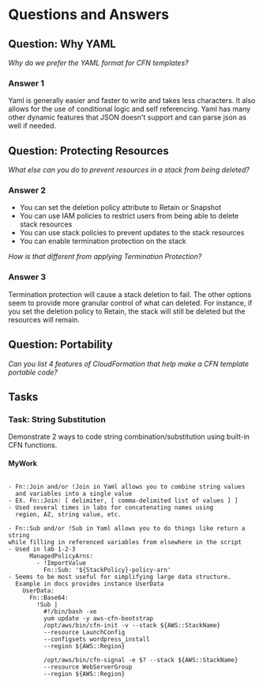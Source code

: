 # Questions and Answers

## Question: Why YAML

_Why do we prefer the YAML format for CFN templates?_

### Answer 1

Yaml is generally easier and faster to write and takes less characters.
It also allows for the use of conditional logic and self referencing.
Yaml has many other dynamic features that JSON doesn't support
and can parse json as well if needed.

## Question: Protecting Resources

_What else can you do to prevent resources in a stack from being deleted?_

### Answer 2

- You can set the deletion policy attribute to Retain or Snapshot
- You can use IAM policies to restrict users from being able to delete stack resources
- You can use stack policies to prevent updates to the stack resources
- You can enable termination protection on the stack

_How is that different from applying Termination Protection?_

### Answer 3

Termination protection will cause a stack deletion to fail.
The other options seem to provide more granular control of what can deleted.
For instance, if you set the deletion policy to Retain,
the stack will still be deleted but the resources will remain.

## Question: Portability

_Can you list 4 features of CloudFormation that help make a CFN template
portable code?_

## Tasks

### Task: String Substitution

Demonstrate 2 ways to code string combination/substitution using
built-in CFN functions.

#### MyWork

```

- Fn::Join and/or !Join in Yaml allows you to combine string values
  and variables into a single value
- EX. Fn::Join: [ delimiter, [ comma-delimited list of values ] ]
- Used several times in labs for concatenating names using
  region, AZ, string value, etc.

- Fn::Sub and/or !Sub in Yaml allows you to do things like return a string
while filling in referenced variables from elsewhere in the script
- Used in lab 1-2-3
      ManagedPolicyArns:
        - !ImportValue
          Fn::Sub: '${StackPolicy}-policy-arn'
- Seems to be most useful for simplifying large data structure.
  Example in docs provides instance UserData
    UserData:
      Fn::Base64:
        !Sub |
          #!/bin/bash -xe
          yum update -y aws-cfn-bootstrap
          /opt/aws/bin/cfn-init -v --stack ${AWS::StackName}
          --resource LaunchConfig
          --configsets wordpress_install
          --region ${AWS::Region}

          /opt/aws/bin/cfn-signal -e $? --stack ${AWS::StackName}
          --resource WebServerGroup
          --region ${AWS::Region}

```